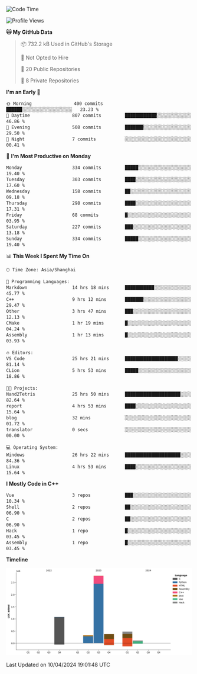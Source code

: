<!--
**Salvely/Salvely** is a ✨ _special_ ✨ repository because its `README.md` (this file) appears on your GitHub profile.

Here are some ideas to get you started:

- 🔭 I’m currently working on ...
- 🌱 I’m currently learning ...
- 👯 I’m looking to collaborate on ...
- 🤔 I’m looking for help with ...
- 💬 Ask me about ...
- 📫 How to reach me: ...
- 😄 Pronouns: ...
- ⚡ Fun fact: ...
-->

<!--START_SECTION:waka-->
![Code Time](http://img.shields.io/badge/Code%20Time-656%20hrs%2023%20mins-blue)

![Profile Views](http://img.shields.io/badge/Profile%20Views-1-blue)

**🐱 My GitHub Data** 

> 📦 732.2 kB Used in GitHub's Storage 
 > 
> 🚫 Not Opted to Hire
 > 
> 📜 20 Public Repositories 
 > 
> 🔑 8 Private Repositories 
 > 
**I'm an Early 🐤** 

```text
🌞 Morning                400 commits         ██████░░░░░░░░░░░░░░░░░░░   23.23 % 
🌆 Daytime                807 commits         ████████████░░░░░░░░░░░░░   46.86 % 
🌃 Evening                508 commits         ███████░░░░░░░░░░░░░░░░░░   29.50 % 
🌙 Night                  7 commits           ░░░░░░░░░░░░░░░░░░░░░░░░░   00.41 % 
```
📅 **I'm Most Productive on Monday** 

```text
Monday                   334 commits         █████░░░░░░░░░░░░░░░░░░░░   19.40 % 
Tuesday                  303 commits         ████░░░░░░░░░░░░░░░░░░░░░   17.60 % 
Wednesday                158 commits         ██░░░░░░░░░░░░░░░░░░░░░░░   09.18 % 
Thursday                 298 commits         ████░░░░░░░░░░░░░░░░░░░░░   17.31 % 
Friday                   68 commits          █░░░░░░░░░░░░░░░░░░░░░░░░   03.95 % 
Saturday                 227 commits         ███░░░░░░░░░░░░░░░░░░░░░░   13.18 % 
Sunday                   334 commits         █████░░░░░░░░░░░░░░░░░░░░   19.40 % 
```


📊 **This Week I Spent My Time On** 

```text
🕑︎ Time Zone: Asia/Shanghai

💬 Programming Languages: 
Markdown                 14 hrs 18 mins      ███████████░░░░░░░░░░░░░░   45.77 % 
C++                      9 hrs 12 mins       ███████░░░░░░░░░░░░░░░░░░   29.47 % 
Other                    3 hrs 47 mins       ███░░░░░░░░░░░░░░░░░░░░░░   12.13 % 
CMake                    1 hr 19 mins        █░░░░░░░░░░░░░░░░░░░░░░░░   04.24 % 
Assembly                 1 hr 13 mins        █░░░░░░░░░░░░░░░░░░░░░░░░   03.93 % 

🔥 Editors: 
VS Code                  25 hrs 21 mins      ████████████████████░░░░░   81.14 % 
CLion                    5 hrs 53 mins       █████░░░░░░░░░░░░░░░░░░░░   18.86 % 

🐱‍💻 Projects: 
Nand2Tetris              25 hrs 50 mins      █████████████████████░░░░   82.64 % 
report                   4 hrs 53 mins       ████░░░░░░░░░░░░░░░░░░░░░   15.64 % 
blog                     32 mins             ░░░░░░░░░░░░░░░░░░░░░░░░░   01.72 % 
translator               0 secs              ░░░░░░░░░░░░░░░░░░░░░░░░░   00.00 % 

💻 Operating System: 
Windows                  26 hrs 22 mins      █████████████████████░░░░   84.36 % 
Linux                    4 hrs 53 mins       ████░░░░░░░░░░░░░░░░░░░░░   15.64 % 
```

**I Mostly Code in C++** 

```text
Vue                      3 repos             ███░░░░░░░░░░░░░░░░░░░░░░   10.34 % 
Shell                    2 repos             ██░░░░░░░░░░░░░░░░░░░░░░░   06.90 % 
C                        2 repos             ██░░░░░░░░░░░░░░░░░░░░░░░   06.90 % 
Hack                     1 repo              █░░░░░░░░░░░░░░░░░░░░░░░░   03.45 % 
Assembly                 1 repo              █░░░░░░░░░░░░░░░░░░░░░░░░   03.45 % 
```



**Timeline**

![Lines of Code chart](https://raw.githubusercontent.com/Salvely/Salvely/main/assets/bar_graph.png)


 Last Updated on 10/04/2024 19:01:48 UTC
<!--END_SECTION:waka-->
<!-- ### [![Typing SVG](https://readme-typing-svg.demolab.com?font=JetBrains+Mono&size=22&pause=1000&width=435&height=70&lines=Hi!+I'm+Wen+Gao.+Nice+to+see+you!)](https://git.io/typing-svg)

[![Salvely's GitHub stats](https://github-readme-stats.vercel.app/api?username=Salvely&count_private=true&show_icons=true&theme=buefy&include_all_commits=true)](https://github.com/anuraghazr/github-readme-stats)
[![Top Langs](https://github-readme-stats.vercel.app/api/top-langs/?username=Salvely)](https://github.com/anuraghazr/github-readme-stats)


![Leetcode Stats](https://leetcard.jacoblin.cool/Salvely?theme=wtf&font=Kameron&ext=activity&show_rank=true)

![](https://komarev.com/ghpvc/?username=Salvely)
-->
